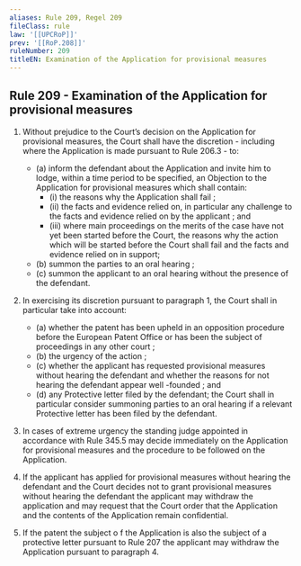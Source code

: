 ```yaml
---
aliases: Rule 209, Regel 209
fileClass: rule
law: '[[UPCRoP]]'
prev: '[[RoP.208]]'
ruleNumber: 209
titleEN: Examination of the Application for provisional measures
---
```


## Rule 209 - Examination of the Application for provisional measures

1. Without prejudice to the Court’s decision on the Application for provisional measures, the Court shall have the discretion - including where the Application is made pursuant to Rule 206.3 - to:
	- (a) inform the defendant about the Application and invite him to lodge, within a time period to be specified, an Objection to the Application for provisional measures which shall contain: 
		- (i) the reasons why the Application shall fail ;  
		- (ii) the facts and evidence relied on, in particular any challenge to the facts and evidence relied on by the applicant ; and 
		- (iii) where main proceedings on the merits of the case have not yet been started before the Court, the reasons why the action which will be started before the Court shall  fail and the facts and evidence relied on in support; 
	- (b) summon the parties to an oral hearing ; 
	- (c) summon the applicant to an oral hearing without the presence of the defendant. 

2. In exercising its discretion pursuant to paragraph  1, the Court shall in particular take into account: 
	- (a) whether the patent has been upheld in an opposition procedure before the European Patent Office or has been the subject of proceedings in any other court ; 
	- (b) the urgency of the action ; 
	- (c) whether the applicant has requested provisional measures without hearing the defendant and whether the reasons for not hearing the defendant appear well -founded ; and  
	- (d) any Protective letter filed by the defendant; the Court shall in particular consider summoning parties to an oral hearing if a relevant Protective letter has been filed by the defendant.  

3. In cases of extreme urgency the standing judge appointed in accordance with Rule 345.5 may decide immediately on the Application for provisional measures and the procedure to be followed on the Application.  

4. If the applicant has applied for provisional measures without hearing the defendant and the Court decides not to grant provisional measures without hearing the defendant the applicant may withdraw the application and may request that the Court order that the Application and the contents of the Application remain confidential.

5. If the patent the subject o f the Application is also the subject of a protective letter pursuant to Rule 207 the applicant may withdraw the Application pursuant to paragraph 4.